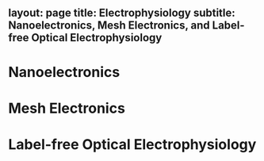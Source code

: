 layout: page
title: Electrophysiology
subtitle: Nanoelectronics, Mesh Electronics, and Label-free Optical Electrophysiology
---

# Nanoelectronics

# Mesh Electronics

# Label-free Optical Electrophysiology 


